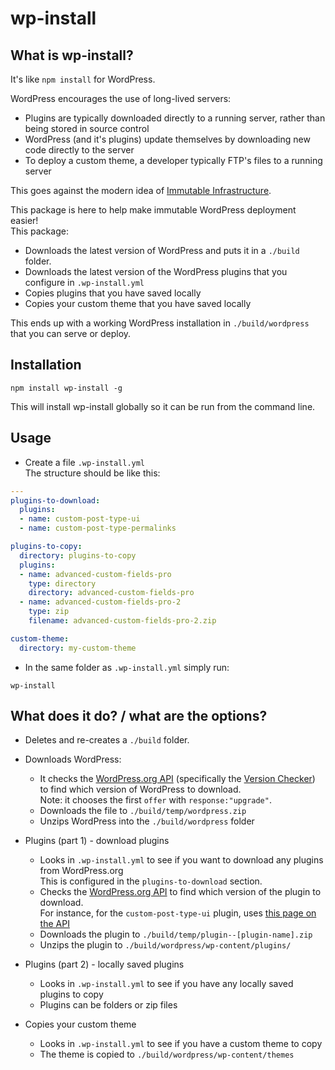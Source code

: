 # wp-install
## What is wp-install?
It's like `npm install` for WordPress.

WordPress encourages the use of long-lived servers:
* Plugins are typically downloaded directly to a running server, rather than being stored in source control
* WordPress (and it's plugins) update themselves by downloading new code directly to the server
* To deploy a custom theme, a developer typically FTP's files to a running server

This goes against the modern idea of [Immutable Infrastructure](https://www.digitalocean.com/community/tutorials/what-is-immutable-infrastructure).

This package is here to help make immutable WordPress deployment easier!  
This package:
* Downloads the latest version of WordPress and puts it in a `./build` folder.
* Downloads the latest version of the WordPress plugins that you configure in `.wp-install.yml`
* Copies plugins that you have saved locally
* Copies your custom theme that you have saved locally

This ends up with a working WordPress installation in `./build/wordpress` that you can serve or deploy.

## Installation
```
npm install wp-install -g
```
This will install wp-install globally so it can be run from the command line.

## Usage
* Create a file `.wp-install.yml`  
The structure should be like this:
```yaml
---
plugins-to-download:
  plugins:
  - name: custom-post-type-ui
  - name: custom-post-type-permalinks

plugins-to-copy:
  directory: plugins-to-copy
  plugins:
  - name: advanced-custom-fields-pro
    type: directory
    directory: advanced-custom-fields-pro
  - name: advanced-custom-fields-pro-2
    type: zip
    filename: advanced-custom-fields-pro-2.zip

custom-theme:
  directory: my-custom-theme
```

* In the same folder as `.wp-install.yml` simply run:
```
wp-install
```

## What does it do? / what are the options?
* Deletes and re-creates a `./build` folder.

* Downloads WordPress:
  * It checks the [WordPress.org API](https://codex.wordpress.org/WordPress.org_API) (specifically the [Version Checker](https://api.wordpress.org/core/version-check/1.7/)) to find which version of WordPress to download.  
  Note: it chooses the first `offer` with `response:"upgrade"`.
  * Downloads the file to `./build/temp/wordpress.zip`
  * Unzips WordPress into the `./build/wordpress` folder

* Plugins (part 1) - download plugins
  * Looks in `.wp-install.yml` to see if you want to download any plugins from WordPress.org  
  This is configured in the `plugins-to-download` section.
  * Checks the [WordPress.org API](https://codex.wordpress.org/WordPress.org_API) to find which version of the plugin to download.  
  For instance, for the `custom-post-type-ui` plugin, uses [this page on the API](https://api.wordpress.org/plugins/info/1.0/custom-post-type-ui.json)
  * Downloads the plugin to `./build/temp/plugin--[plugin-name].zip`
  * Unzips the plugin to `./build/wordpress/wp-content/plugins/`

* Plugins (part 2) - locally saved plugins
  * Looks in `.wp-install.yml` to see if you have any locally saved plugins to copy
  * Plugins can be folders or zip files

* Copies your custom theme
  * Looks in `.wp-install.yml` to see if you have a custom theme to copy
  * The theme is copied to `./build/wordpress/wp-content/themes`
